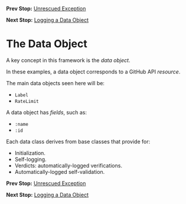 <!--- GENERATED FILE, DO NOT EDIT --->
**Prev Stop:** [Unrescued Exception](./UnrescuedException.md#unrescued-exception)

**Next Stop:** [Logging a Data Object](./FlatDataLog.md#logging-a-data-object)


# The Data Object

A key concept in this framework is the _data object_.

In these examples, a data object corresponds to a GitHub API _resource_.

The main data objects seen here will be:

- `Label`
- `RateLimit`

A data object has _fields_, such as:

- `:name`
- `:id`

Each data class derives from base classes that provide for:

- Initialization.
- Self-logging.
- Verdicts:  automatically-logged verifications.
- Automatically-logged self-validation.

**Prev Stop:** [Unrescued Exception](./UnrescuedException.md#unrescued-exception)

**Next Stop:** [Logging a Data Object](./FlatDataLog.md#logging-a-data-object)

